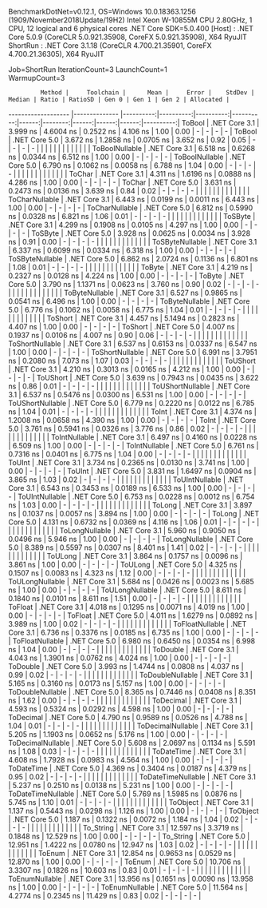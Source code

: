 
BenchmarkDotNet=v0.12.1, OS=Windows 10.0.18363.1256 (1909/November2018Update/19H2)
Intel Xeon W-10855M CPU 2.80GHz, 1 CPU, 12 logical and 6 physical cores
.NET Core SDK=5.0.400
  [Host]   : .NET Core 5.0.9 (CoreCLR 5.0.921.35908, CoreFX 5.0.921.35908), X64 RyuJIT
  ShortRun : .NET Core 3.1.18 (CoreCLR 4.700.21.35901, CoreFX 4.700.21.36305), X64 RyuJIT

Job=ShortRun  IterationCount=3  LaunchCount=1  
WarmupCount=3  

             Method |     Toolchain |      Mean |     Error |    StdDev |    Median | Ratio | RatioSD | Gen 0 | Gen 1 | Gen 2 | Allocated |
------------------- |-------------- |----------:|----------:|----------:|----------:|------:|--------:|------:|------:|------:|----------:|
             ToBool | .NET Core 3.1 |  3.999 ns | 4.6004 ns | 0.2522 ns |  4.106 ns |  1.00 |    0.00 |     - |     - |     - |         - |
             ToBool | .NET Core 5.0 |  3.672 ns | 1.2858 ns | 0.0705 ns |  3.652 ns |  0.92 |    0.05 |     - |     - |     - |         - |
                    |               |           |           |           |           |       |         |       |       |       |           |
     ToBoolNullable | .NET Core 3.1 |  6.518 ns | 0.6268 ns | 0.0344 ns |  6.512 ns |  1.00 |    0.00 |     - |     - |     - |         - |
     ToBoolNullable | .NET Core 5.0 |  6.790 ns | 0.1062 ns | 0.0058 ns |  6.788 ns |  1.04 |    0.00 |     - |     - |     - |         - |
                    |               |           |           |           |           |       |         |       |       |       |           |
             ToChar | .NET Core 3.1 |  4.311 ns | 1.6196 ns | 0.0888 ns |  4.286 ns |  1.00 |    0.00 |     - |     - |     - |         - |
             ToChar | .NET Core 5.0 |  3.631 ns | 0.2473 ns | 0.0136 ns |  3.639 ns |  0.84 |    0.02 |     - |     - |     - |         - |
                    |               |           |           |           |           |       |         |       |       |       |           |
     ToCharNullable | .NET Core 3.1 |  6.443 ns | 0.0199 ns | 0.0011 ns |  6.443 ns |  1.00 |    0.00 |     - |     - |     - |         - |
     ToCharNullable | .NET Core 5.0 |  6.812 ns | 0.5990 ns | 0.0328 ns |  6.821 ns |  1.06 |    0.01 |     - |     - |     - |         - |
                    |               |           |           |           |           |       |         |       |       |       |           |
            ToSByte | .NET Core 3.1 |  4.299 ns | 0.1908 ns | 0.0105 ns |  4.297 ns |  1.00 |    0.00 |     - |     - |     - |         - |
            ToSByte | .NET Core 5.0 |  3.928 ns | 0.0625 ns | 0.0034 ns |  3.928 ns |  0.91 |    0.00 |     - |     - |     - |         - |
                    |               |           |           |           |           |       |         |       |       |       |           |
    ToSByteNullable | .NET Core 3.1 |  6.337 ns | 0.6099 ns | 0.0334 ns |  6.318 ns |  1.00 |    0.00 |     - |     - |     - |         - |
    ToSByteNullable | .NET Core 5.0 |  6.862 ns | 2.0724 ns | 0.1136 ns |  6.801 ns |  1.08 |    0.01 |     - |     - |     - |         - |
                    |               |           |           |           |           |       |         |       |       |       |           |
             ToByte | .NET Core 3.1 |  4.219 ns | 0.2327 ns | 0.0128 ns |  4.224 ns |  1.00 |    0.00 |     - |     - |     - |         - |
             ToByte | .NET Core 5.0 |  3.790 ns | 1.1371 ns | 0.0623 ns |  3.760 ns |  0.90 |    0.02 |     - |     - |     - |         - |
                    |               |           |           |           |           |       |         |       |       |       |           |
     ToByteNullable | .NET Core 3.1 |  6.527 ns | 0.9865 ns | 0.0541 ns |  6.496 ns |  1.00 |    0.00 |     - |     - |     - |         - |
     ToByteNullable | .NET Core 5.0 |  6.776 ns | 0.1062 ns | 0.0058 ns |  6.775 ns |  1.04 |    0.01 |     - |     - |     - |         - |
                    |               |           |           |           |           |       |         |       |       |       |           |
            ToShort | .NET Core 3.1 |  4.457 ns | 5.1494 ns | 0.2823 ns |  4.407 ns |  1.00 |    0.00 |     - |     - |     - |         - |
            ToShort | .NET Core 5.0 |  4.007 ns | 0.1937 ns | 0.0106 ns |  4.007 ns |  0.90 |    0.06 |     - |     - |     - |         - |
                    |               |           |           |           |           |       |         |       |       |       |           |
    ToShortNullable | .NET Core 3.1 |  6.537 ns | 0.6153 ns | 0.0337 ns |  6.547 ns |  1.00 |    0.00 |     - |     - |     - |         - |
    ToShortNullable | .NET Core 5.0 |  6.991 ns | 3.7951 ns | 0.2080 ns |  7.073 ns |  1.07 |    0.03 |     - |     - |     - |         - |
                    |               |           |           |           |           |       |         |       |       |       |           |
           ToUShort | .NET Core 3.1 |  4.210 ns | 0.3013 ns | 0.0165 ns |  4.212 ns |  1.00 |    0.00 |     - |     - |     - |         - |
           ToUShort | .NET Core 5.0 |  3.639 ns | 0.7943 ns | 0.0435 ns |  3.622 ns |  0.86 |    0.01 |     - |     - |     - |         - |
                    |               |           |           |           |           |       |         |       |       |       |           |
   ToUShortNullable | .NET Core 3.1 |  6.537 ns | 0.5476 ns | 0.0300 ns |  6.531 ns |  1.00 |    0.00 |     - |     - |     - |         - |
   ToUShortNullable | .NET Core 5.0 |  6.779 ns | 0.2220 ns | 0.0122 ns |  6.785 ns |  1.04 |    0.01 |     - |     - |     - |         - |
                    |               |           |           |           |           |       |         |       |       |       |           |
              ToInt | .NET Core 3.1 |  4.374 ns | 1.2008 ns | 0.0658 ns |  4.390 ns |  1.00 |    0.00 |     - |     - |     - |         - |
              ToInt | .NET Core 5.0 |  3.761 ns | 0.5941 ns | 0.0326 ns |  3.776 ns |  0.86 |    0.02 |     - |     - |     - |         - |
                    |               |           |           |           |           |       |         |       |       |       |           |
      ToIntNullable | .NET Core 3.1 |  6.497 ns | 0.4160 ns | 0.0228 ns |  6.509 ns |  1.00 |    0.00 |     - |     - |     - |         - |
      ToIntNullable | .NET Core 5.0 |  6.761 ns | 0.7316 ns | 0.0401 ns |  6.775 ns |  1.04 |    0.00 |     - |     - |     - |         - |
                    |               |           |           |           |           |       |         |       |       |       |           |
             ToUInt | .NET Core 3.1 |  3.734 ns | 0.2365 ns | 0.0130 ns |  3.741 ns |  1.00 |    0.00 |     - |     - |     - |         - |
             ToUInt | .NET Core 5.0 |  3.831 ns | 1.6497 ns | 0.0904 ns |  3.865 ns |  1.03 |    0.02 |     - |     - |     - |         - |
                    |               |           |           |           |           |       |         |       |       |       |           |
     ToUIntNullable | .NET Core 3.1 |  6.543 ns | 0.3453 ns | 0.0189 ns |  6.533 ns |  1.00 |    0.00 |     - |     - |     - |         - |
     ToUIntNullable | .NET Core 5.0 |  6.753 ns | 0.0228 ns | 0.0012 ns |  6.754 ns |  1.03 |    0.00 |     - |     - |     - |         - |
                    |               |           |           |           |           |       |         |       |       |       |           |
             ToLong | .NET Core 3.1 |  3.897 ns | 0.1037 ns | 0.0057 ns |  3.894 ns |  1.00 |    0.00 |     - |     - |     - |         - |
             ToLong | .NET Core 5.0 |  4.131 ns | 0.6732 ns | 0.0369 ns |  4.116 ns |  1.06 |    0.01 |     - |     - |     - |         - |
                    |               |           |           |           |           |       |         |       |       |       |           |
     ToLongNullable | .NET Core 3.1 |  5.960 ns | 0.9050 ns | 0.0496 ns |  5.946 ns |  1.00 |    0.00 |     - |     - |     - |         - |
     ToLongNullable | .NET Core 5.0 |  8.389 ns | 0.5597 ns | 0.0307 ns |  8.401 ns |  1.41 |    0.02 |     - |     - |     - |         - |
                    |               |           |           |           |           |       |         |       |       |       |           |
            ToULong | .NET Core 3.1 |  3.864 ns | 0.1757 ns | 0.0096 ns |  3.861 ns |  1.00 |    0.00 |     - |     - |     - |         - |
            ToULong | .NET Core 5.0 |  4.325 ns | 0.1507 ns | 0.0083 ns |  4.323 ns |  1.12 |    0.00 |     - |     - |     - |         - |
                    |               |           |           |           |           |       |         |       |       |       |           |
    ToULongNullable | .NET Core 3.1 |  5.684 ns | 0.0426 ns | 0.0023 ns |  5.685 ns |  1.00 |    0.00 |     - |     - |     - |         - |
    ToULongNullable | .NET Core 5.0 |  8.611 ns | 0.1840 ns | 0.0101 ns |  8.611 ns |  1.51 |    0.00 |     - |     - |     - |         - |
                    |               |           |           |           |           |       |         |       |       |       |           |
            ToFloat | .NET Core 3.1 |  4.018 ns | 0.1295 ns | 0.0071 ns |  4.019 ns |  1.00 |    0.00 |     - |     - |     - |         - |
            ToFloat | .NET Core 5.0 |  4.011 ns | 1.6279 ns | 0.0892 ns |  3.989 ns |  1.00 |    0.02 |     - |     - |     - |         - |
                    |               |           |           |           |           |       |         |       |       |       |           |
    ToFloatNullable | .NET Core 3.1 |  6.736 ns | 0.3376 ns | 0.0185 ns |  6.735 ns |  1.00 |    0.00 |     - |     - |     - |         - |
    ToFloatNullable | .NET Core 5.0 |  6.980 ns | 0.6450 ns | 0.0354 ns |  6.998 ns |  1.04 |    0.00 |     - |     - |     - |         - |
                    |               |           |           |           |           |       |         |       |       |       |           |
           ToDouble | .NET Core 3.1 |  4.043 ns | 1.3901 ns | 0.0762 ns |  4.024 ns |  1.00 |    0.00 |     - |     - |     - |         - |
           ToDouble | .NET Core 5.0 |  3.993 ns | 1.4744 ns | 0.0808 ns |  4.037 ns |  0.99 |    0.02 |     - |     - |     - |         - |
                    |               |           |           |           |           |       |         |       |       |       |           |
   ToDoubleNullable | .NET Core 3.1 |  5.165 ns | 0.3160 ns | 0.0173 ns |  5.157 ns |  1.00 |    0.00 |     - |     - |     - |         - |
   ToDoubleNullable | .NET Core 5.0 |  8.365 ns | 0.7446 ns | 0.0408 ns |  8.351 ns |  1.62 |    0.00 |     - |     - |     - |         - |
                    |               |           |           |           |           |       |         |       |       |       |           |
          ToDecimal | .NET Core 3.1 |  4.593 ns | 0.5324 ns | 0.0292 ns |  4.598 ns |  1.00 |    0.00 |     - |     - |     - |         - |
          ToDecimal | .NET Core 5.0 |  4.790 ns | 0.9589 ns | 0.0526 ns |  4.788 ns |  1.04 |    0.01 |     - |     - |     - |         - |
                    |               |           |           |           |           |       |         |       |       |       |           |
  ToDecimalNullable | .NET Core 3.1 |  5.205 ns | 1.1903 ns | 0.0652 ns |  5.176 ns |  1.00 |    0.00 |     - |     - |     - |         - |
  ToDecimalNullable | .NET Core 5.0 |  5.608 ns | 2.0697 ns | 0.1134 ns |  5.591 ns |  1.08 |    0.03 |     - |     - |     - |         - |
                    |               |           |           |           |           |       |         |       |       |       |           |
         ToDateTime | .NET Core 3.1 |  4.608 ns | 1.7928 ns | 0.0983 ns |  4.564 ns |  1.00 |    0.00 |     - |     - |     - |         - |
         ToDateTime | .NET Core 5.0 |  4.369 ns | 0.3404 ns | 0.0187 ns |  4.379 ns |  0.95 |    0.02 |     - |     - |     - |         - |
                    |               |           |           |           |           |       |         |       |       |       |           |
 ToDateTimeNullable | .NET Core 3.1 |  5.237 ns | 0.2510 ns | 0.0138 ns |  5.231 ns |  1.00 |    0.00 |     - |     - |     - |         - |
 ToDateTimeNullable | .NET Core 5.0 |  5.769 ns | 1.5985 ns | 0.0876 ns |  5.745 ns |  1.10 |    0.01 |     - |     - |     - |         - |
                    |               |           |           |           |           |       |         |       |       |       |           |
           ToObject | .NET Core 3.1 |  1.137 ns | 0.5443 ns | 0.0298 ns |  1.126 ns |  1.00 |    0.00 |     - |     - |     - |         - |
           ToObject | .NET Core 5.0 |  1.187 ns | 0.1322 ns | 0.0072 ns |  1.184 ns |  1.04 |    0.02 |     - |     - |     - |         - |
                    |               |           |           |           |           |       |         |       |       |       |           |
          To_String | .NET Core 3.1 | 12.597 ns | 3.3719 ns | 0.1848 ns | 12.529 ns |  1.00 |    0.00 |     - |     - |     - |         - |
          To_String | .NET Core 5.0 | 12.951 ns | 1.4222 ns | 0.0780 ns | 12.947 ns |  1.03 |    0.02 |     - |     - |     - |         - |
                    |               |           |           |           |           |       |         |       |       |       |           |
             ToEnum | .NET Core 3.1 | 12.854 ns | 0.9653 ns | 0.0529 ns | 12.870 ns |  1.00 |    0.00 |     - |     - |     - |         - |
             ToEnum | .NET Core 5.0 | 10.706 ns | 3.3307 ns | 0.1826 ns | 10.603 ns |  0.83 |    0.01 |     - |     - |     - |         - |
                    |               |           |           |           |           |       |         |       |       |       |           |
     ToEnumNullable | .NET Core 3.1 | 13.956 ns | 0.1651 ns | 0.0090 ns | 13.958 ns |  1.00 |    0.00 |     - |     - |     - |         - |
     ToEnumNullable | .NET Core 5.0 | 11.564 ns | 4.2774 ns | 0.2345 ns | 11.429 ns |  0.83 |    0.02 |     - |     - |     - |         - |

